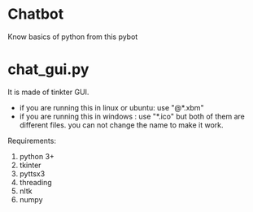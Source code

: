 # Chatbot
Know basics of python from this pybot


# chat_gui.py
It is made of tinkter GUI. 

* if you are running this in linux or ubuntu: use "@*.xbm" 
* if you are running this in windows : use "*.ico"
but both of them are different files. you can not change the name to make it work.

Requirements:
1. python 3+
2. tkinter
3. pyttsx3
4. threading
5. nltk
6. numpy
